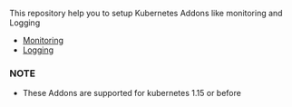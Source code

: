This repository help you to setup Kubernetes Addons like monitoring and Logging

- [Monitoring](https://github.com/angudadevops/k8s_addons/tree/master/monitoring)
- [Logging](https://github.com/angudadevops/k8s_addons/tree/master/logging)

### NOTE
- These Addons are supported for kubernetes 1.15 or before
